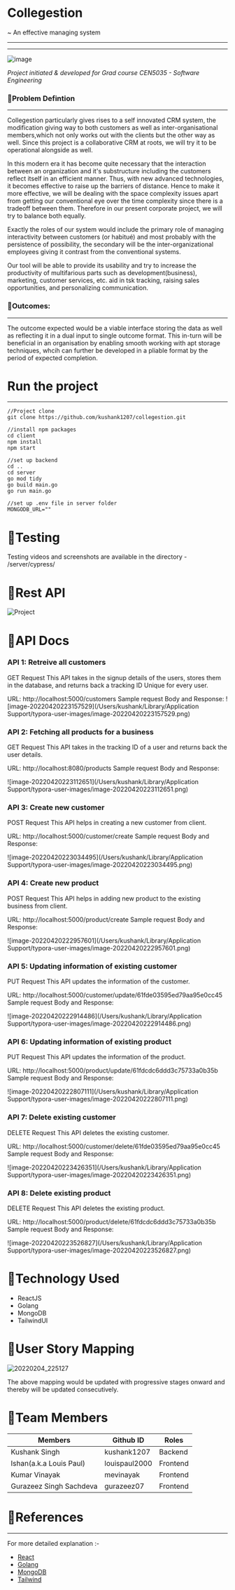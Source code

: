 # Collegestion 

~ An effective managing system 

--------
--------

![image](https://user-images.githubusercontent.com/43453205/160801161-77202711-3dca-4b12-ad73-0a776a6b1788.png)

*Project initiated & developed for Grad course CEN5035 - Software Engineering*


### 🚀Problem Defintion
--------
Collegestion particularly gives rises to a self innovated CRM system, the modification giving way to both customers as well as inter-organisational members,which not only works out with the clients but the other way as well. Since this project is a collaborative CRM at roots, we will try it to be operational alongside as well. 

In this modern era it has become quite necessary that the interaction between an organization and it's substructure including the customers reflect itself in an efficient manner. Thus, with new advanced technologies, it becomes effective to raise up the barriers of distance. Hence to make it more effective, we will be dealing with the space complexity issues apart from getting our conventional eye over the time complexity since there is a tradeoff between them. Therefore in our present corporate project, we will try to balance both equally.

Exactly the roles of our system would include the primary role of managing interactivity between customers (or habitué) and most probably with the persistence of possibility, the secondary will be the inter-organizational employees giving it contrast from the conventional systems.

Our tool will be able to provide its usability and try to increase the productivity of multifarious parts such as development(business), marketing, customer services, etc. aid in tsk tracking, raising sales opportunities, and personalizing communication.


### 🚀Outcomes:
--------
The outcome expected would be a viable interface storing the data as well as reflecting it in a dual input to single outcome format. This in-turn will be beneficial in an organisation by enabling smooth working with apt storage techniques, whcih can further be developed in a pliable format by the period of expected completion.

# Run the project
--------
```
//Project clone
git clone https://github.com/kushank1207/collegestion.git

//install npm packages
cd client
npm install
npm start

//set up backend
cd ..
cd server
go mod tidy
go build main.go
go run main.go

//set up .env file in server folder
MONGODB_URL=""
```

# 🚀Testing
Testing videos and screenshots are available in the directory - /server/cypress/

# 🚀Rest API
![Project](https://user-images.githubusercontent.com/66404378/153310836-89ec67fe-f294-4038-8784-85d6bfd2b272.gif)

# 🚀API Docs

### API 1: Retreive all customers

GET Request
This API takes in the signup details of the users, stores them in the database, and returns back a tracking ID Unique for every user.

URL: http://localhost:5000/customers
Sample request Body and Response:
![image-20220420223157529](/Users/kushank/Library/Application Support/typora-user-images/image-20220420223157529.png)

### API 2: Fetching all products for a business

GET Request
This API takes in the tracking ID of a user and returns back the user details.

URL: http://localhost:8080/products
Sample request Body and Response:

![image-20220420223112651](/Users/kushank/Library/Application Support/typora-user-images/image-20220420223112651.png)



### API 3: Create new customer

POST Request
This API helps in creating a new customer from client.

URL: http://localhost:5000/customer/create
Sample request Body and Response:

![image-20220420223034495](/Users/kushank/Library/Application Support/typora-user-images/image-20220420223034495.png)

### API 4: Create new product

POST Request
This API helps in adding new product to the existing business from client.

URL: http://localhost:5000/product/create
Sample request Body and Response:

![image-20220420222957601](/Users/kushank/Library/Application Support/typora-user-images/image-20220420222957601.png)

### API 5: Updating information of existing customer

PUT Request
This API updates the information of the customer.

URL: http://localhost:5000/customer/update/61fde03595ed79aa95e0cc45
Sample request Body and Response:

![image-20220420222914486](/Users/kushank/Library/Application Support/typora-user-images/image-20220420222914486.png)

### API 6: Updating information of existing product

PUT Request
This API updates the information of the product.

URL: http://localhost:5000/product/update/61fdcdc6ddd3c75733a0b35b
Sample request Body and Response:

![image-20220420222807111](/Users/kushank/Library/Application Support/typora-user-images/image-20220420222807111.png)

### API 7: Delete existing customer 

DELETE Request
This API deletes the existing customer.

URL: http://localhost:5000/customer/delete/61fde03595ed79aa95e0cc45
Sample request Body and Response:

![image-20220420223426351](/Users/kushank/Library/Application Support/typora-user-images/image-20220420223426351.png)

### API 8: Delete existing product 

DELETE Request
This API deletes the existing product.

URL: http://localhost:5000/product/delete/61fdcdc6ddd3c75733a0b35b
Sample request Body and Response:

![image-20220420223526827](/Users/kushank/Library/Application Support/typora-user-images/image-20220420223526827.png)

# 🚀Technology Used

* ReactJS
* Golang
* MongoDB
* TailwindUI

# 🚀User Story Mapping
![20220204_225127](https://user-images.githubusercontent.com/43453205/152628375-e2d91300-0590-42d4-b191-273c69e23655.jpg)


The above mapping would be updated with progressive stages onward and thereby will be updated consecutively.

# 🚀Team Members

| Members                 | Github ID     | Roles |
| ----------------------- | ------------- |-------|
| Kushank Singh           | kushank1207   |Backend|
| Ishan(a.k.a Louis Paul) | louispaul2000 |Frontend|
| Kumar Vinayak           | mevinayak     |Frontend|
| Gurazeez Singh Sachdeva | gurazeez07    |Frontend|



# 🚀References
--------
For more detailed explanation :-

* [React](https://reactjs.org/)
* [Golang](https://go.dev/doc/)
* [MongoDB](https://docs.mongodb.com/)
* [Tailwind](https://tailwindui.com/documentation)

